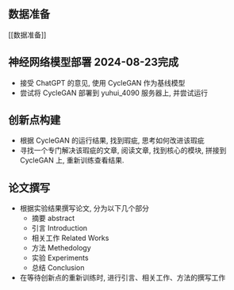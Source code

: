 ## 数据准备

[[数据准备]]

## 神经网络模型部署 2024-08-23完成

- 接受 ChatGPT 的意见, 使用 CycleGAN 作为基线模型
- 尝试将 CycleGAN 部署到 yuhui_4090 服务器上, 并尝试运行

## 创新点构建

- 根据 CycleGAN 的运行结果, 找到瑕疵, 思考如何改进该瑕疵
- 寻找一个专门解决该瑕疵的文章, 阅读文章, 找到核心的模块, 拼接到 CycleGAN 上, 重新训练查看结果.

## 论文撰写

- 根据实验结果撰写论文, 分为以下几个部分
	- 摘要 abstract 
	- 引言 Introduction 
	- 相关工作 Related Works
	- 方法 Methedology
	- 实验 Experiments
	- 总结 Conclusion
- 在等待创新点的重新训练时, 进行引言、相关工作、方法的撰写工作